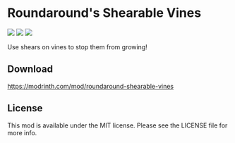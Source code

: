 # Roundaround's Shearable Vines

<img src="https://img.shields.io/badge/Loader-Fabric-%23313e51?style=for-the-badge"/>
<img src="https://img.shields.io/badge/MC-1.19-%23313e51?style=for-the-badge"/>
<img src="https://img.shields.io/badge/Side-Client+Server-%23313e51?style=for-the-badge"/>

Use shears on vines to stop them from growing!

## Download

https://modrinth.com/mod/roundaround-shearable-vines

## License

This mod is available under the MIT license. Please see the LICENSE file for more info.